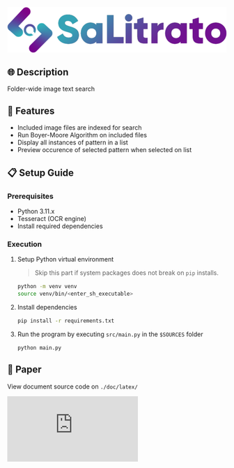<p align="center">
    <img src="./assets/salitrato_blue.png" alt="Salitrato Logo" title="Salitrato Logo">
</p>

## :globe_with_meridians: Description

Folder-wide image text search

## :abacus: Features

- Included image files are indexed for search
- Run Boyer-Moore Algorithm on included files
- Display all instances of pattern in a list
- Preview occurence of selected pattern when selected on list

## :clipboard: Setup Guide

### Prerequisites

- Python 3.11.x
- Tesseract (OCR engine)
- Install required dependencies

### Execution

1. Setup Python virtual environment
    > Skip this part if system packages does not break on `pip` installs.

    ```sh
    python -m venv venv
    source venv/bin/<enter_sh_executable>
    ```

2. Install dependencies

    ```sh
    pip install -r requirements.txt
    ```

3. Run the program by executing `src/main.py` in the `$SOURCES` folder

    ```sh
    python main.py
    ```

## :page_with_curl: Paper

View document source code on `./doc/latex/`

![SaLitrato Paper](https://github.com/steguiosaur/SaLitrato/raw/main/doc/documentation.pdf)
